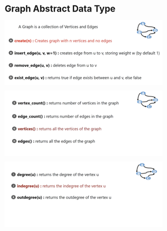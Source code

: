 # Graph Abstract Data Type

<img src='../assets/239_1.png'></img>

<img src='../assets/239_2.png'></img>

<img src='../assets/239_3.png'></img>
